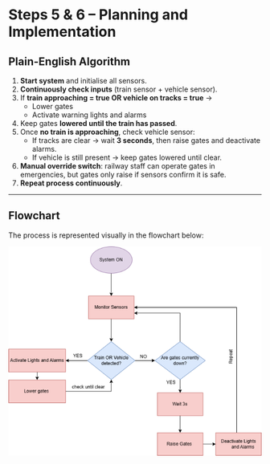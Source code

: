 # Steps 5 & 6 – Planning and Implementation  

## Plain-English Algorithm  

1. **Start system** and initialise all sensors.  
2. **Continuously check inputs** (train sensor + vehicle sensor).  
3. If **train approaching = true OR vehicle on tracks = true** →  
   - Lower gates  
   - Activate warning lights and alarms  
4. Keep gates **lowered until the train has passed**.  
5. Once **no train is approaching**, check vehicle sensor:  
   - If tracks are clear → wait **3 seconds**, then raise gates and deactivate alarms.  
   - If vehicle is still present → keep gates lowered until clear.  
6. **Manual override switch**: railway staff can operate gates in emergencies, but gates only raise if sensors confirm it is safe.  
7. **Repeat process continuously**.  

---

## Flowchart  

The process is represented visually in the flowchart below:  

![Flowchart](Step5-6_Implementation/railway_flowchart.png)
